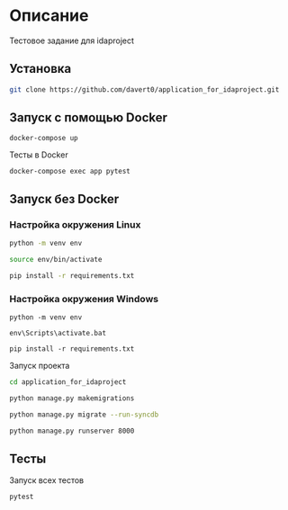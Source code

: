 # Описание

Тестовое задание для idaproject

## Установка

```sh
git clone https://github.com/davert0/application_for_idaproject.git
```

## Запуск с помощью Docker
```
docker-compose up
```
Тесты в Docker
```
docker-compose exec app pytest
```
## Запуск без Docker

### Настройка окружения Linux


```sh
python -m venv env

source env/bin/activate

pip install -r requirements.txt
```
### Настройка окружения Windows

```
python -m venv env

env\Scripts\activate.bat

pip install -r requirements.txt
```

Запуск проекта

```sh
cd application_for_idaproject

python manage.py makemigrations

python manage.py migrate --run-syncdb

python manage.py runserver 8000
```

## Тесты

Запуск всех тестов

```sh
pytest
```
